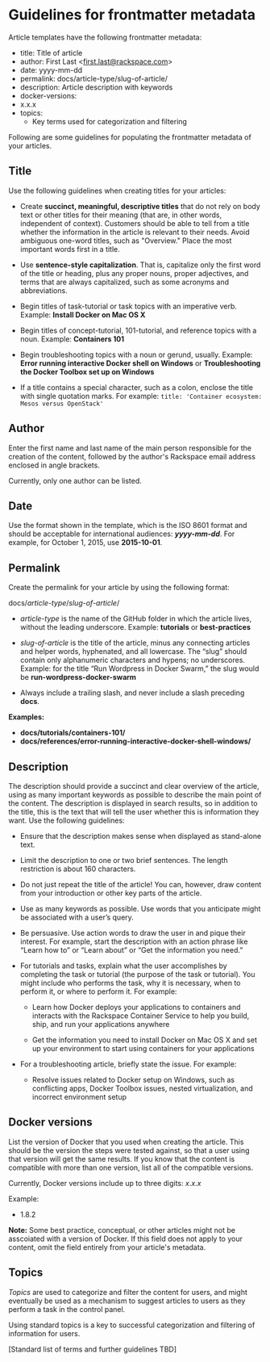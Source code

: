 # Guidelines for frontmatter metadata

Article templates have the following frontmatter metadata:

- title: Title of article
- author: First Last &lt;first.last@rackspace.com> 
- date: yyyy-mm-dd
- permalink: docs/article-type/slug-of-article/
- description: Article description with keywords
- docker-versions:
 - x.x.x
- topics:
  - Key terms used for categorization and filtering  

Following are some guidelines for populating the frontmatter metadata of your articles.

## Title
Use the following guidelines when creating titles for your articles:

- Create **succinct, meaningful, descriptive titles** that do not rely on body text or other titles for their meaning (that are, in other words, independent of context). Customers should be able to tell from a title whether the information in the article is relevant to their needs. Avoid ambiguous one-word titles, such as "Overview." Place the most important words first in a title.

- Use **sentence-style capitalization**. That is, capitalize only the first word of the title or heading, plus any proper nouns, proper adjectives, and terms that are always capitalized, such as some acronyms and abbreviations.

- Begin titles of task-tutorial or task topics with an imperative verb. Example: **Install Docker on Mac OS X**

- Begin titles of concept-tutorial, 101-tutorial, and reference topics with a noun. Example: **Containers 101**

- Begin troubleshooting topics with a noun or gerund, usually. Example: **Error running interactive Docker shell on Windows** or **Troubleshooting the Docker Toolbox set up on Windows**

- If a title contains a special character, such as a colon, enclose the title with single quotation marks. For example: `title: 'Container ecosystem: Mesos versus OpenStack'`

## Author
Enter the first name and last name of the main person responsible for the creation of the content, followed by the author's Rackspace email address enclosed in angle brackets. 

Currently, only one author can be listed.

## Date
Use the format shown in the template, which is the ISO 8601 format and should be acceptable for international audiences: ***yyyy-mm-dd***. For example, for October 1, 2015, use **2015-10-01**.

## Permalink
Create the permalink for your article by using the following format:

docs/*article-type*/*slug-of-article*/

- *article-type* is the name of the GitHub folder in which the article lives, without the leading underscore. Example: **tutorials** or **best-practices**

- *slug-of-article* is the title of the article, minus any connecting articles and helper words, hyphenated, and all lowercase. The “slug” should  contain only alphanumeric characters and hypens; no underscores. Example: for the title “Run Wordpress in Docker Swarm,” the slug would be **run-wordpress-docker-swarm**

- Always include a trailing slash, and never include a slash preceding **docs**.

**Examples:** 

- **docs/tutorials/containers-101/**
- **docs/references/error-running-interactive-docker-shell-windows/**

## Description

The description should provide a succinct and clear overview of the article, using as many important keywords as possible to describe the main point of the content. The description is displayed in search results, so in addition to the title, this is the text that will tell the user whether this is information they want. Use the following guidelines:

- Ensure that the description makes sense when displayed as stand-alone text.

- Limit the description to one or two brief sentences. The length restriction is about 160 characters. 

- Do not just repeat the title of the article! You can, however, draw content from your introduction or other key parts of the article. 

- Use as many keywords as possible. Use words that you anticipate might be associated with a user’s query.
 
- Be persuasive. Use action words to draw the user in and pique their interest. For example, start the description with an action phrase like “Learn how to” or “Learn about” or “Get the information you need.”

- For tutorials and tasks, explain what the user accomplishes by completing the task or tutorial (the purpose of the task or tutorial). You might include who performs the task, why it is necessary, when to perform it, or where to perform it. For example: 

  - Learn how Docker deploys your applications to containers and interacts with the Rackspace Container Service to help you build, ship, and run your applications anywhere

  - Get the information you need to install Docker on Mac OS X and set up your environment to start using containers for your applications

- For a troubleshooting article, briefly state the issue. For example:

  - Resolve issues related to Docker setup on Windows, such as conflicting apps, Docker Toolbox issues, nested virtualization, and incorrect environment setup

## Docker versions

List the version of Docker that you used when creating the article. This should be the version the steps were tested against, so that a user using that version will get the same results. If you know that the content is compatible with more than one version, list all of the compatible versions.  

Currently, Docker versions include up to three digits: *x*.*x*.*x*

Example: 

- 1.8.2

**Note:** Some best practice, conceptual, or other articles might not be asscoiated with a version of Docker. If this field does not apply to your content, omit the field entirely from your article's metadata. 

## Topics

*Topics* are used to categorize and filter the content for users, and might eventually be used as a mechanism to suggest articles to users as they perform a task in the control panel.  

Using standard topics is a key to successful categorization and filtering of information for users. 

[Standard list of terms and further guidelines TBD]
